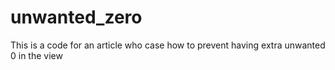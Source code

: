 # unwanted_zero
This is a code for an article who case how to prevent having extra unwanted 0 in the view
